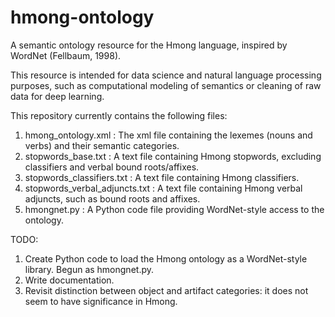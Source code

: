 # hmong-ontology
A semantic ontology resource for the Hmong language, inspired by WordNet (Fellbaum, 1998).

This resource is intended for data science and natural language processing purposes, such as computational modeling of semantics or cleaning of raw data for deep learning.

This repository currently contains the following files:
1. hmong_ontology.xml : The xml file containing the lexemes (nouns and verbs) and their semantic categories.
2. stopwords_base.txt : A text file containing Hmong stopwords, excluding classifiers and verbal bound roots/affixes.
3. stopwords_classifiers.txt : A text file containing Hmong classifiers.
4. stopwords_verbal_adjuncts.txt : A text file containing Hmong verbal adjuncts, such as bound roots and affixes.
5. hmongnet.py : A Python code file providing WordNet-style access to the ontology.

TODO:
1. Create Python code to load the Hmong ontology as a WordNet-style library. Begun as hmongnet.py.
2. Write documentation.
3. Revisit distinction between object and artifact categories: it does not seem to have significance in Hmong.
